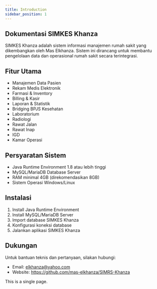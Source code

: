 ```yaml
---
title: Introduction
sidebar_position: 1
---
```


## Dokumentasi SIMKES Khanza

SIMKES Khanza adalah sistem informasi manajemen rumah sakit yang dikembangkan oleh Mas Elkhanza. Sistem ini dirancang untuk membantu pengelolaan data dan operasional rumah sakit secara terintegrasi.

## Fitur Utama

- Manajemen Data Pasien
- Rekam Medis Elektronik 
- Farmasi & Inventory
- Billing & Kasir
- Laporan & Statistik
- Bridging BPJS Kesehatan
- Laboratorium
- Radiologi
- Rawat Jalan
- Rawat Inap
- IGD
- Kamar Operasi

## Persyaratan Sistem

- Java Runtime Environment 1.8 atau lebih tinggi
- MySQL/MariaDB Database Server
- RAM minimal 4GB (direkomendasikan 8GB)
- Sistem Operasi Windows/Linux

## Instalasi

1. Install Java Runtime Environment
2. Install MySQL/MariaDB Server 
3. Import database SIMKES Khanza
4. Konfigurasi koneksi database
5. Jalankan aplikasi SIMKES Khanza

## Dukungan

Untuk bantuan teknis dan pertanyaan, silakan hubungi:

- Email: elkhanza@yahoo.com
- Website: https://github.com/mas-elkhanza/SIMRS-Khanza


This is a single page.